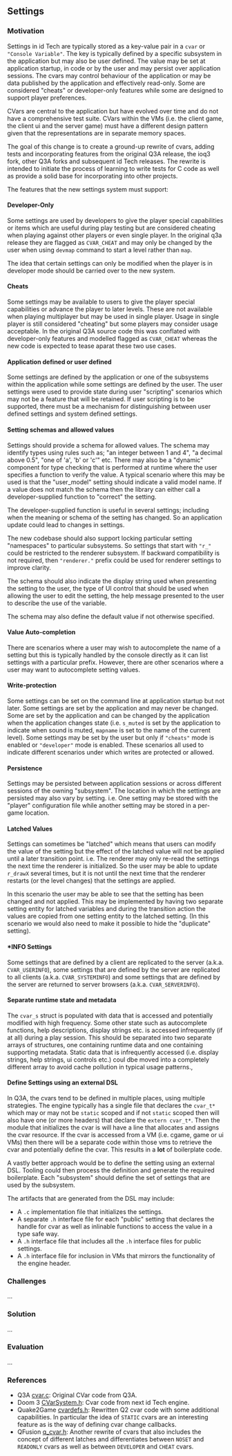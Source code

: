 ## Settings

### Motivation

Settings in id Tech are typically stored as a key-value pair in a `cvar` or `"Console Variable"`. The key is typically defined by a specific subsystem in the application but may also be user defined. The value may be set at application startup, in code or by the user and may persist over application sessions. The cvars may control behaviour of the application or may be data published by the application and effectively read-only. Some are considered "cheats" or developer-only features while some are designed to support player preferences.

CVars are central to the application but have evolved over time and do not have a comprehensive test suite. CVars within the VMs (i.e. the client game, the client ui and the server game) must have a different design pattern given that the representations are in separate memory spaces.

The goal of this change is to create a ground-up rewrite of cvars, adding tests and incorporating features from the original Q3A release, the ioq3 fork, other Q3A forks and subsequent id Tech releases. The rewrite is intended to initiate the process of learning to write tests for C code as well as provide a solid base for incorporating into other projects.

The features that the new settings system must support:

#### Developer-Only

Some settings are used by developers to give the player special capabilities or items which are useful during play testing but are considered cheating when playing against other players or even single player. In the original q3a release they are flagged as `CVAR_CHEAT` and may only be changed by the user when using `devmap` command to start a level rather than `map`.

The idea that certain settings can only be modified when the player is in developer mode should be carried over to the new system.

#### Cheats

Some settings may be available to users to give the player special capabilities or advance the player to later levels. These are not available when playing multiplayer but may be used in single player. Usage in single player is still considered "cheating" but some players may consider usage acceptable. In the original Q3A source code this was conflated with developer-only features and modelled flagged as `CVAR_CHEAT` whereas the new code is expected to tease aparat these two use cases.

#### Application defined or user defined

Some settings are defined by the application or one of the subsystems within the application while some settings are defined by the user. The user settings were used to provide state during user "scripting" scenarios which may not be a feature that will be retained. If user scripting is to be supported, there must be a mechanism for distinguishing between user defined settings and system defined settings.

#### Setting schemas and allowed values

Settings should provide a schema for allowed values. The schema may identify types using rules such as; "an integer between 1 and 4", "a decimal above 0.5", "one of 'a', 'b' or 'c'" etc. There may also be a "dynamic" component for type checking that is performed at runtime where the user specifies a function to verify the value. A typical scenario where this may be used is that the "user_model" setting should indicate a valid model name. If a value does not match the schema then the library can either call a developer-supplied function to "correct" the setting.

The developer-supplied function is useful in several settings; including when the meaning or schema of the setting has changed. So an application update could lead to changes in settings.

The new codebase should also support locking particular setting "namespaces" to particular subsystems. So settings that start with `"r_"` could be restricted to the renderer subsystem. If backward compatibility is not required, then `"renderer."` prefix could be used for renderer settings to improve clarity.

The schema should also indicate the display string used when presenting the setting to the user, the type of UI control that should be used when allowing the user to edit the setting, the help message presented to the user to describe the use of the variable.

The schema may also define the default value if not otherwise specified.

#### Value Auto-completion

There are scenarios where a user may wish to autocomplete the name of a setting but this is typically handled by the console directly as it can list settings with a particular prefix. However, there are other scenarios where a user may want to autocomplete setting values.

#### Write-protection

Some settings can be set on the command line at application startup but not later. Some settings are set by the application and may never be changed. Some are set by the application and can be changed by the application when the application changes state (i.e. `s_muted` is set by the application to indicate when sound is muted, `mapname` is set to the name of the current level). Some settings may be set by the user but only if `"cheats"` mode is enabled or `"developer"` mode is enabled. These scenarios all used to indicate different scenarios under which writes are protected or allowed.

#### Persistence

Settings may be persisted between application sessions or across different sessions of the owning "subsystem". The location in which the settings are persisted may also vary by setting. i.e. One setting may be stored with the "player" configuration file while another setting may be stored in a per-game location.

#### Latched Values

Settings can sometimes be "latched" which means that users can modify the value of the setting but the effect of the latched value will not be applied until a later transition point. i.e. The renderer may only re-read the settings the next time the renderer is initialized. So the user may be able to update `r_drawX` several times, but it is not until the next time that the renderer restarts (or the level changes) that the settings are applied.

In this scenario the user may be able to see that the setting has been changed and not applied. This may be implemented by having two separate setting entity for latched variables and during the transition action the values are copied from one setting entity to the latched setting. (In this scenario we would also need to make it possible to hide the "duplicate" setting).

#### *INFO Settings

Some settings that are defined by a client are replicated to the server (a.k.a. `CVAR_USERINFO`), some settings that are defined by the server are replicated to all clients (a.k.a. `CVAR_SYSTEMINFO`) and some settings that are defined by the server are returned to server browsers (a.k.a. `CVAR_SERVERINFO`).

#### Separate runtime state and metadata

The `cvar_s` struct is populated with data that is accessed and potentially modified with high frequency. Some other state such as autocomplete functions, help descriptions, display strings etc. is accessed infrequently (if at all) during a play session. This should be separated into two separate arrays of structures, one containing runtime data and one containing supporting metadata. Static data that is infrequently accessed (i.e. display strings, help strings, ui controls etc.) coul dbe moved into a completely different array to avoid cache pollution in typical usage patterns.,

#### Define Settings using an external DSL

In Q3A, the cvars tend to be defined in multiple places, using multiple strategies. The engine typically has a single file that declares the `cvar_t*` which may or may not be `static` scoped and if not `static` scoped then will also have one (or more headers) that declare the `extern cvar_t*`. Then the module that initializes the cvar is will have a line that allocates and assigns the cvar resource. If the cvar is accessed from a VM (i.e. cgame, game or ui VMs) then there will be a separate code within those vms to retrieve the cvar and potentially define the cvar. This results in a **lot** of boilerplate code.

A vastly better approach would be to define the setting using an external DSL. Tooling could then process the definition and generate the required boilerplate. Each "subsystem" should define the set of settings that are used by the subsystem.

The artifacts that are generated from the DSL may include:
* A `.c` implementation file that initializes the settings.
* A separate `.h` interface file for each "public" setting that declares the handle for cvar as well as inlinable functions to access the value in a type safe way.
* A `.h` interface file that includes all the `.h` interface files for public settings.
* A `.h` interface file for inclusion in VMs that mirrors the functionality of the engine header.

### Challenges

...

### Solution

...

### Evaluation

...

### References

* Q3A [cvar.c](https://github.com/id-Software/Quake-III-Arena/blob/master/code/qcommon/cvar.c): Original CVar code from Q3A.
* Doom 3 [CVarSystem.h](https://github.com/id-Software/DOOM-3-BFG/blob/master/neo/framework/CVarSystem.h): Cvar code from next id Tech engine.
* Quake2Game [cvardefs.h](https://github.com/Slartibarty/Quake2Game/blob/master/common/cvardefs.h): Rewritten Q2 cvar code with some additional capabilities. In particular the idea of `STATIC` cvars are an interesting feature as is the way of defining cvar change callbacks.
* QFusion [q_cvar.h](https://github.com/Qfusion/qfusion/blob/master/source/gameshared/q_cvar.h): Another rewrite of cvars that also includes the concept of different latches and differentiates between `NOSET` and `READONLY` cvars as well as between `DEVELOPER` and `CHEAT` cvars.
